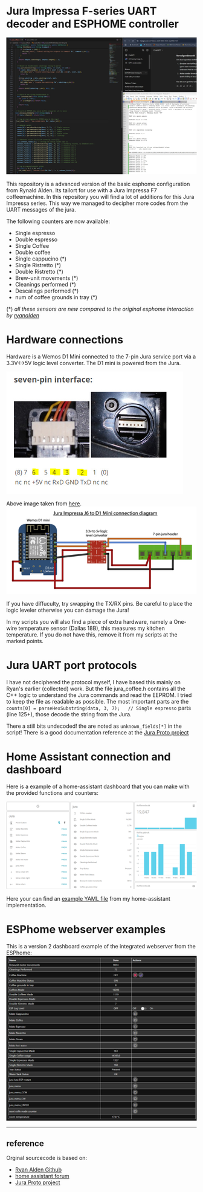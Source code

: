 
# Jura Impressa F-series UART decoder and ESPHOME controller

![coding_example](/images/coding_example.jpg)

This repository is a advanced version of the basic esphome configuration from Rynald Alden. Its tailort for use with a Jura Impressa F7 coffeemachine.
In this repository you will find a lot of additions for this Jura Impressa series. This way we managed to decipher more codes from the UART messages of the jura.

The following counters are now available:

- Single espresso
- Double espresso
- Single Coffee
- Double coffee
- Single cappucino (*)
- Single Ristretto (*)
- Double Ristretto (*)
- Brew-unit movements (*)
- Cleanings performed (*)
- Descalings performed (*)
- num of coffee grounds in tray (*)

(*) _all these sensors are new compared to the original esphome interaction by [ryanalden]_

# Hardware connections

Hardware is a Wemos D1 Mini connected to the 7-pin Jura service port via a 3.3V<->5V logic level converter. The D1 mini is powered from the Jura.

![pin interface](images/seven-pin-interface.jpg)

Above image taken from [here][home assistant forum].
![connections](images/connection-diagram.png)

If you have diffuculty, try swapping the TX/RX pins.
Be careful to place the logic leveler otherwise you can damage the Jura!

In my scripts you will also find a piece of extra hardware, namely a One-wire temperature sensor (Dallas 18B), this measures my kitchen temperature. If you do not have this, remove it from my scripts at the marked points.

# Jura UART port protocols

I have not deciphered the protocol myself, I have based this mainly on Ryan's earlier (collected) work. But the file jura_coffee.h contains all the C++ logic to understand the Jura commands and read the EEPROM. I tried to keep the file as readable as possible. The most important parts are the ``counts[0] = parseHexSubstring(data, 3, 7);   // Single espresso`` parts (line 125+), those decode the string from the Jura. 

There a still bits undecoded! the are noted as ``unknown_fields[*]`` in the script!
There is a good documentation reference at the [Jura Proto project][Jura Proto github]

# Home Assistant connection and dashboard

Here is a example of a home-assistant dashboard that you can make with the provided functions and counters:

![dashboard](images/HA-dashboard.png)

Here your can find an [example YAML file](../Home-assistant%20dashboard%20example.yaml) from my home-assistant implementation.

# ESPhome webserver examples

This is a version 2 dashboard example of the integrated webserver from the ESPhome:
![esphome webserver example ](/images/esphome-webcounters.png)

----

## reference

Orginal sourcecode is based on:

- [Ryan Alden Github][ryanalden]
- [home assistant forum]
- [Jura Proto project][Jura Proto github]

[ryanalden]: https://github.com/ryanalden/esphome-jura-component
[home assistant forum]: https://community.home-assistant.io/t/control-your-jura-coffee-machine/26604
[Jura Proto github]: https://github.com/Jutta-Proto/protocol-cpp?tab=readme-ov-file
